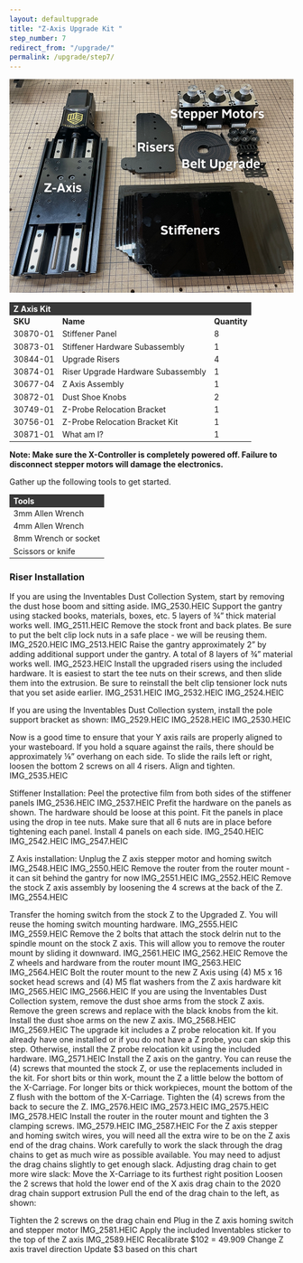 ```yaml
---
layout: defaultupgrade
title: "Z-Axis Upgrade Kit "
step_number: 7
redirect_from: "/upgrade/"
permalink: /upgrade/step7/
---
```

<img src="photos/INV_1024x768_B_2208_Labeled.png">

<table>
  <tr>
    <td style="color:#fff;background: #383838" colspan="3">
      <b>Z Axis Kit</b>
    </td>
  </tr>
  <tr>
    <td>
      <b>SKU</b>
    </td>
    <td>
      <b>Name</b>
    </td>
    <td>
      <b>Quantity</b>
    </td>
  </tr>
  <tr>
    <td>
      30870-01
    </td>
    <td>
      Stiffener Panel
    </td>
    <td>
     8
    </td>
  </tr>
  <tr>
    <td>
     30873-01
    </td>
    <td>
      Stiffener Hardware Subassembly
    </td>
    <td>
     1
    </td>
  </tr>
  <tr>
    <td>
      30844-01
    </td>
    <td>
     Upgrade Risers
    </td>
    <td>
      4
    </td>
  </tr>
  <tr>
    <td>
      30874-01
    </td>
    <td>
      Riser Upgrade Hardware Subassembly
    </td>
    <td>
      1
    </td>
  </tr>
  <tr>
    <td>
      30677-04
    </td>
    <td>
      Z Axis Assembly
    </td>
    <td>
      1
    </td>
  </tr>
 <tr>
    <td>
      30872-01
    </td>
    <td>
      Dust Shoe Knobs
    </td>
    <td>
      2
    </td>
  </tr>
  <tr>
    <td>
      30749-01
    </td>
    <td>
      Z-Probe Relocation Bracket
    </td>
    <td>
      1
    </td>
  </tr>
 <tr>
    <td>
      30756-01
    </td>
    <td>
      Z-Probe Relocation Bracket Kit
    </td>
    <td>
      1
    </td>
  </tr>
<tr>
    <td>
      30871-01
    </td>
    <td>
      What am I?
    </td>
    <td>
      1
    </td>
  </tr>
  </table>


  <div class="note">
    <i class="fa fa-hand-o-right"></i>
     <span class="note-text">
     <strong>Note: Make sure the X-Controller is completely powered off. Failure to disconnect stepper motors will damage the electronics. </strong>
     </span>
  </div>
<p>
Gather up the following tools to get started.</p>

<table>
  <tr>
    <td style="color:#fff;background: #383838;" colspan="3"><b>Tools</b> </td>
  </tr>
  <tr>
    <td colspan="3">3mm Allen Wrench </td>
  </tr>
  <tr>
    <td colspan="3">4mm Allen Wrench </td>
  </tr>
  <tr>
    <td colspan="3">8mm Wrench or socket </td>
  </tr>
  <tr>
    <td colspan="3">Scissors or knife</td>
  </tr>
</table>  
<h3> Riser Installation </h3>
If you are using the Inventables Dust Collection System, start by removing the dust hose boom and sitting aside.
IMG_2530.HEIC	
Support the gantry using stacked books, materials, boxes, etc.  5 layers of ¾” thick material works well.
IMG_2511.HEIC	
Remove the stock front and back plates. Be sure to put the belt clip lock nuts in a safe place - we will be reusing them.   
IMG_2520.HEIC
IMG_2513.HEIC
Raise the gantry approximately 2” by adding additional support under the gantry.   A total of 8 layers of ¾” material works well.
IMG_2523.HEIC
Install the upgraded risers using the included hardware.  It is easiest to start the tee nuts on their screws, and then slide them into the extrusion.  Be sure to reinstall the belt clip tensioner lock nuts that you set aside earlier.
IMG_2531.HEIC
IMG_2532.HEIC
IMG_2524.HEIC

If you are using the Inventables Dust Collection system, install the pole support bracket as shown:
IMG_2529.HEIC
IMG_2528.HEIC
IMG_2530.HEIC

Now is a good time to ensure that your Y axis rails are properly aligned to your wasteboard.   If you hold a square against the rails, there should be approximately ⅛” overhang on each side.  To slide the rails left or right, loosen the bottom 2 screws on all 4 risers.   Align and tighten.
IMG_2535.HEIC


Stiffener Installation:
Peel the protective film from both sides of the stiffener panels
IMG_2536.HEIC
IMG_2537.HEIC
Prefit the hardware on the panels as shown.  The hardware should be loose at this point.
Fit the panels in place using the drop in tee nuts.   Make sure that all 6 nuts are in place before tightening each panel.   Install 4 panels on each side.
IMG_2540.HEIC
IMG_2542.HEIC
IMG_2547.HEIC

Z Axis installation:
Unplug the Z axis stepper motor and homing switch
IMG_2548.HEIC
IMG_2550.HEIC
Remove the router from the router mount - it can sit behind the gantry for now
IMG_2551.HEIC
IMG_2552.HEIC
Remove the stock Z axis assembly by loosening the 4 screws at the back of the Z.
IMG_2554.HEIC


Transfer the homing switch from the stock Z to the Upgraded Z.   You will reuse the homing switch mounting hardware.
IMG_2555.HEIC
IMG_2559.HEIC
Remove the 2 bolts that attach the stock delrin nut to the spindle mount on the stock Z axis.   This will allow you to remove the router mount by sliding it downward.
IMG_2561.HEIC
IMG_2562.HEIC
Remove the Z wheels and hardware from the router mount
IMG_2563.HEIC
IMG_2564.HEIC
Bolt the router mount to the new Z Axis using (4) M5 x 16 socket head screws and (4) M5 flat washers from the Z axis hardware kit
IMG_2565.HEIC
IMG_2566.HEIC
If you are using the Inventables Dust Collection system, remove the dust shoe arms from the stock Z axis.  Remove the green screws and replace with the black knobs from the kit.   Install the dust shoe arms on the new Z axis.
IMG_2568.HEIC
IMG_2569.HEIC
The upgrade kit includes a Z probe relocation kit.   If you already have one installed or if you do not have a Z probe, you can skip this step.   Otherwise, install the Z probe relocation kit using the included hardware.
IMG_2571.HEIC
Install the Z axis on the gantry.   You can reuse the (4) screws that mounted the stock Z, or use the replacements included in the kit.  For short bits or thin work, mount the Z a little below the bottom of the X-Carriage.   For longer bits or thick workpieces, mount the bottom of the Z flush with the bottom of the X-Carriage.  Tighten the (4) screws from the back to secure the Z.
IMG_2576.HEIC
IMG_2573.HEIC
IMG_2575.HEIC
IMG_2578.HEIC
Install the router in the router mount and tighten the 3 clamping screws.
IMG_2579.HEIC
IMG_2587.HEIC
For the Z axis stepper and homing switch wires, you will need all the extra wire to be on the Z axis end of the drag chains.   Work carefully to work the slack through the drag chains to get as much wire as possible available.   You may need to adjust the drag chains slightly to get enough slack.
Adjusting drag chain to get more wire slack:
Move the X-Carriage to its furthest right position
Loosen the 2 screws that hold the lower end of the X axis drag chain to the 2020 drag chain support extrusion
Pull the end of the drag chain to the left, as shown:

Tighten the 2 screws on the drag chain end
Plug in the Z axis homing switch and stepper motor
IMG_2581.HEIC
Apply the included Inventables sticker to the top of the Z axis
IMG_2589.HEIC
Recalibrate
$102 = 49.909
Change Z axis travel direction
Update $3 based on this chart
